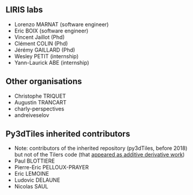 
## LIRIS labs

- Lorenzo MARNAT (software engineer)
- Eric BOIX (software engineer)
- Vincent Jaillot (Phd)
- Clément COLIN (Phd)
- Jérémy GAILLARD (Phd)
- Wesley PETIT (internship)
- Yann-Laurick ABE (internship)

## Other organisations

- Christophe TRIQUET
- Augustin TRANCART
- charly-perspectives
- andreiveselov

## Py3dTiles inherited contributors

- Note: contributors of the inherited repository (py3dTiles, before 2018) but not of the Tilers code (that [appeared as additive derivative work](https://github.com/VCityTeam/py3dtilers/tree/ab53a97ddbd9a22dfbc901c3e2a36b8bcc1cd6f7))
- Paul BLOTTIERE
- Pierre-Eric PELLOUX-PRAYER
- Eric LEMOINE
- Ludovic DELAUNE
- Nicolas SAUL
